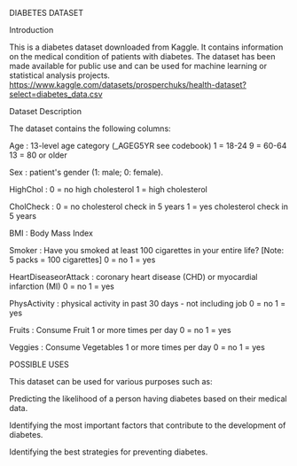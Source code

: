DIABETES DATASET 

Introduction

This is a diabetes dataset downloaded from Kaggle. It contains information on the medical condition of patients with diabetes. 
The dataset has been made available for public use and can be used for machine learning or statistical analysis projects.
https://www.kaggle.com/datasets/prosperchuks/health-dataset?select=diabetes_data.csv


Dataset Description

The dataset contains the following columns:

Age : 13-level age category (_AGEG5YR see codebook) 1 = 18-24 9 = 60-64 13 = 80 or older

Sex : patient's gender (1: male; 0: female).

HighChol : 0 = no high cholesterol 1 = high cholesterol

CholCheck : 0 = no cholesterol check in 5 years 1 = yes cholesterol check in 5 years

BMI : Body Mass Index

Smoker : Have you smoked at least 100 cigarettes in your entire life? [Note: 5 packs = 100 cigarettes] 0 = no 1 = yes

HeartDiseaseorAttack : coronary heart disease (CHD) or myocardial infarction (MI) 0 = no 1 = yes

PhysActivity : physical activity in past 30 days - not including job 0 = no 1 = yes

Fruits : Consume Fruit 1 or more times per day 0 = no 1 = yes

Veggies : Consume Vegetables 1 or more times per day 0 = no 1 = yes




POSSIBLE USES

This dataset can be used for various purposes such as:

Predicting the likelihood of a person having diabetes based on their medical data.

Identifying the most important factors that contribute to the development of diabetes.

Identifying the best strategies for preventing diabetes.
